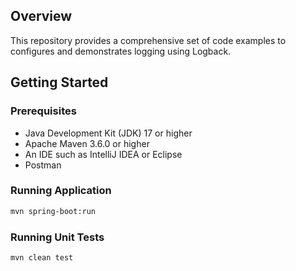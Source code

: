 ## Overview

This repository provides a comprehensive set of code examples to configures and demonstrates logging using Logback.

## Getting Started

### Prerequisites

- Java Development Kit (JDK) 17 or higher
- Apache Maven 3.6.0 or higher
- An IDE such as IntelliJ IDEA or Eclipse
- Postman

### Running Application
```sh
mvn spring-boot:run
```

### Running Unit Tests
```sh
mvn clean test
```